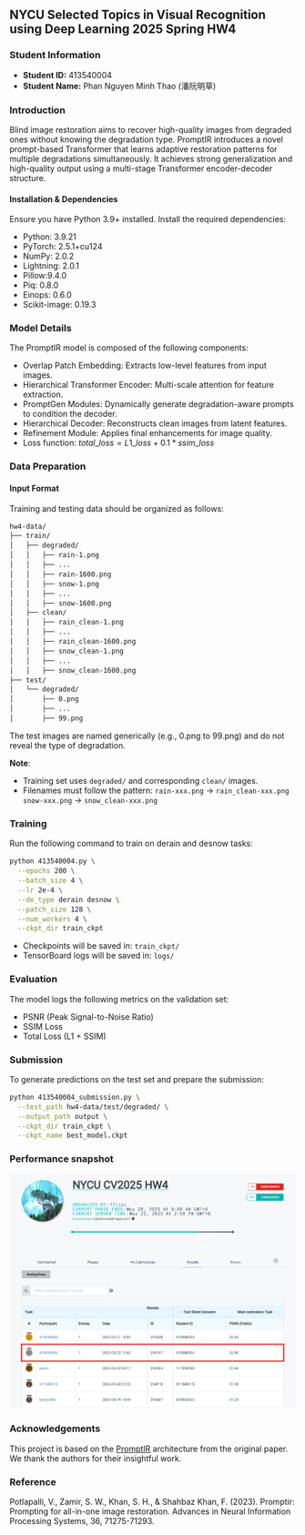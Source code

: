 ## NYCU Selected Topics in Visual Recognition using Deep Learning 2025 Spring HW4


### Student Information

- **Student ID:** 413540004
- **Student Name:** Phan Nguyen Minh Thao (潘阮明草)

### Introduction
Blind image restoration aims to recover high-quality images from degraded ones without knowing the degradation type. PromptIR introduces a novel prompt-based Transformer that learns adaptive restoration patterns for multiple degradations simultaneously. It achieves strong generalization and high-quality output using a multi-stage Transformer encoder-decoder structure.

#### Installation & Dependencies
Ensure you have Python 3.9+ installed. Install the required dependencies:

- Python: 3.9.21
- PyTorch: 2.5.1+cu124
- NumPy: 2.0.2
- Lightning: 2.0.1
- Pillow:9.4.0
- Piq: 0.8.0
- Einops: 0.6.0
- Scikit-image: 0.19.3

### Model Details

The PromptIR model is composed of the following components:

- Overlap Patch Embedding: Extracts low-level features from input images.
- Hierarchical Transformer Encoder: Multi-scale attention for feature extraction.
- PromptGen Modules: Dynamically generate degradation-aware prompts to condition the decoder.
- Hierarchical Decoder: Reconstructs clean images from latent features.
- Refinement Module: Applies final enhancements for image quality.
- Loss function: $total\_loss = L1\_loss + 0.1 * ssim\_loss$

### Data Preparation

#### Input Format

Training and testing data should be organized as follows:

```bash
hw4-data/
├── train/
│   ├── degraded/
│   │   ├── rain-1.png
│   │   ├── ...
│   │   ├── rain-1600.png
│   │   ├── snow-1.png
│   │   ├── ...
│   │   ├── snow-1600.png
│   ├── clean/
│   │   ├── rain_clean-1.png
│   │   ├── ...
│   │   ├── rain_clean-1600.png
│   │   ├── snow_clean-1.png
│   │   ├── ...
│   │   ├── snow_clean-1600.png
├── test/
│   └── degraded/
│       ├── 0.png
│       ├── ...
│       ├── 99.png
```
The test images are named generically (e.g., 0.png to 99.png) and do not reveal the type of degradation.

**Note**:

- Training set uses ```degraded/``` and corresponding ```clean/``` images.
- Filenames must follow the pattern:
```rain-xxx.png``` → ```rain_clean-xxx.png```
```snow-xxx.png``` → ```snow_clean-xxx.png```

### Training

Run the following command to train on derain and desnow tasks:

```bash
python 413540004.py \
  --epochs 200 \
  --batch_size 4 \
  --lr 2e-4 \
  --de_type derain desnow \
  --patch_size 128 \
  --num_workers 4 \
  --ckpt_dir train_ckpt
```

- Checkpoints will be saved in: ```train_ckpt/```
- TensorBoard logs will be saved in: ```logs/```

### Evaluation

The model logs the following metrics on the validation set:

- PSNR (Peak Signal-to-Noise Ratio)
- SSIM Loss
- Total Loss (L1 + SSIM)

### Submission

To generate predictions on the test set and prepare the submission:

```bash
python 413540004_submission.py \
  --test_path hw4-data/test/degraded/ \
  --output_path output \
  --ckpt_dir train_ckpt \
  --ckpt_name best_model.ckpt
```

### Performance snapshot
![alt text](snapshot.png)

### Acknowledgements

This project is based on the [PromptIR](https://github.com/va1shn9v/PromptIR)  architecture from the original paper. We thank the authors for their insightful work.

###  Reference

Potlapalli, V., Zamir, S. W., Khan, S. H., & Shahbaz Khan, F. (2023). Promptir: Prompting for all-in-one image restoration. Advances in Neural Information Processing Systems, 36, 71275-71293.